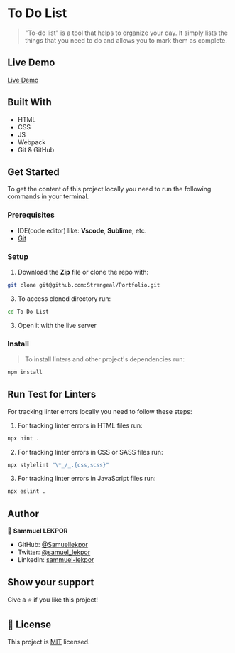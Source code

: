 # To Do List

> "To-do list" is a tool that helps to organize your day. It simply lists the things that you need to do and allows you to mark them as complete.

## Live Demo

[Live Demo](https://samuellekpor.github.io/Todo-list/dist/)

## Built With

- HTML
- CSS
- JS
- Webpack
- Git & GitHub

## Get Started

To get the content of this project locally you need to run the following commands in your terminal.

### Prerequisites
- IDE(code editor) like: **Vscode**, **Sublime**, etc. 
- [Git](https://www.linode.com/docs/guides/how-to-install-git-on-linux-mac-and-windows/)

### Setup
1. Download the **Zip** file or clone the repo with:
```bash
git clone git@github.com:Strangeal/Portfolio.git
```
3. To access cloned directory run:
```bash
cd To Do List
```
3. Open it with the live server

### Install
> To install linters and other project's dependencies run:
```bash
npm install
```
## Run Test for Linters

For tracking linter errors locally you need to follow these steps:

1. For tracking linter errors in HTML files run:
```bash 
npx hint .
```

2. For tracking linter errors in CSS or SASS files run:

```bash
npx stylelint "\*_/_.{css,scss}"
```

3. For tracking linter errors in JavaScript files run:

```bash
npx eslint .
```

## Author

👤 **Sammuel LEKPOR**

- GitHub: [@Samuellekpor](https://github.com/Samuellekpor)
- Twitter: [@samuel_lekpor](https://twitter.com/samuel_lekpor)
- LinkedIn: [sammuel-lekpor](https://linkedin.com/in/sammuel-lekpor)

## Show your support

Give a ⭐ if you like this project!

## 📝 License

This project is [MIT](./MIT.md) licensed.
